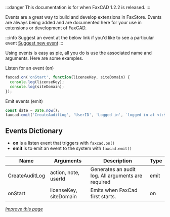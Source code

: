 :::danger
This documentation is for when FaxCAD 1.2.2 is released.
:::

Events are a great way to build and develop extensions in FaxStore. Events are always being added and are documented here for your use in extensions or development of FaxCAD.

:::info
Suggest an event at the below link if you'd like to see a particular event
[Suggest new event](https://bugs.weblutions.com/projects/faxcad/add?t=feedback)
:::

Using events is easy as pie, all you do is use the associated name and arguments. Here are some examples.

Listen for an event (on)
```js
faxcad.on('onStart', function(licenseKey, siteDomain) {
  console.log(licenseKey);
  console.log(siteDomain);
});
```

Emit events (emit)
```js
const date = Date.now();
faxcad.emit('CreateAuditLog', 'UserID', 'Logged in', `logged in at <t:${date}>`);
```

## Events Dictionary

- **on** is a listen event that triggers with `faxcad.on()`
- **emit** is to emit an event to the system with `faxcad.emit()`

| Name                       | Arguments                                              | Description                                                                               | Type |
|----------------------------|--------------------------------------------------------|-------------------------------------------------------------------------------------------|------|
| CreateAuditLog | action, note, userId | Generates an audit log. All arguments are required | emit |
| onStart | licenseKey, siteDomain | Emits when FaxCad first starts. | on |


*[Improve this page](https://github.com/FAXES/Documentation/blob/main/FaxCad/Events.md)*
